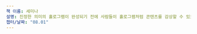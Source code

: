 ```yaml
---
책 이름: 세미나
설명: 진정한 의미의 홀로그램이 완성되기 전에 사람들이 홀로그램처럼 콘텐츠를 감상할 수 있도록 입체 영상을 촬영, 처리, 영사하는 기술이다.
챕터/날짜: "08.01"
---
```

